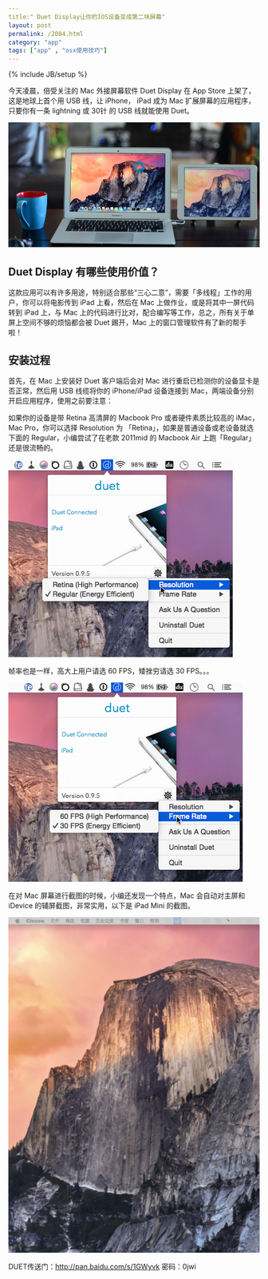 ```yaml
---
title:" Duet Display让你的IOS设备变成第二块屏幕"
layout: post
permalink: /2084.html
category: "app"
tags: ["app" , "osx使用技巧"]
---
```

{% include JB/setup %}

今天凌晨，倍受关注的 Mac 外接屏幕软件 Duet Display 在 App Store 上架了，这是地球上首个用 USB 线，让 iPhone， iPad 成为 Mac 扩展屏幕的应用程序，只要你有一条 lightning 或 30针 的 USB 线就能使用 Duet。


![](/wp-content/uploads/sinapicv2-backup/2084-ww1-large-005V4vEUjw1enuhjnlxy5j30pa0cktd4.jpg)


## Duet Display 有哪些使用价值？


这款应用可以有许多用途，特别适合那些“三心二意”，需要「多线程」工作的用户，你可以将电影传到 iPad 上看，然后在 Mac 上做作业，或是将其中一屏代码转到 iPad 上，与 Mac 上的代码进行比对，配合编写等工作，总之，所有关于单屏上空间不够的烦恼都会被 Duet 踢开，Mac 上的窗口管理软件有了新的帮手啦！


## 安装过程


首先，在 Mac 上安装好 Duet 客户端后会对 Mac 进行重启已检测你的设备显卡是否正常，然后用 USB 线缆将你的 iPhone/iPad 设备连接到 Mac，两端设备分别开启应用程序，使用之前要注意：


如果你的设备是带 Retina 高清屏的 Macbook Pro 或者硬件素质比较高的 iMac，Mac Pro，你可以选择 Resolution 为 「Retina」，如果是普通设备或老设备就选下面的 Regular，小编尝试了在老款 2011mid 的 Macbook Air 上跑「Regular」还是很流畅的。



![](/wp-content/uploads/sinapicv2-backup/2084-ww1-large-005V4vEUjw1enuhjocp1hj30ci0b0mz5.jpg)

帧率也是一样，高大上用户请选 60 FPS，矮挫穷请选 30 FPS。。。

![](/wp-content/uploads/sinapicv2-backup/2084-ww3-large-005V4vEUjw1enuhjrkbllj30d20b3dhz.jpg)

在对 Mac 屏幕进行截图的时候，小编还发现一个特点，Mac 会自动对主屏和 iDevice 的辅屏截图，非常实用，以下是 iPad Mini 的截图。

![](/wp-content/uploads/sinapicv2-backup/2084-ww3-mw600-005V4vEUjw1enuhk75noej30pa0xpdpz.jpg)

DUET传送门：<http://pan.baidu.com/s/1GWyvk> 密码：0jwi 